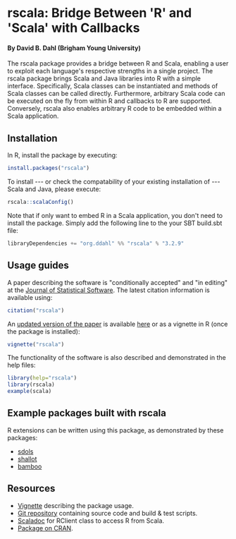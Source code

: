 # rscala: Bridge Between 'R' and 'Scala' with Callbacks

#### By David B. Dahl (Brigham Young University)

The rscala package provides a bridge between R and Scala, enabling a user to
exploit each language's respective strengths in a single project. The rscala
package brings Scala and Java libraries into R with a simple interface.
Specifically, Scala classes can be instantiated and methods of Scala classes
can be called directly. Furthermore, arbitrary Scala code can be executed on
the fly from within R and callbacks to R are supported. Conversely, rscala also
enables arbitrary R code to be embedded within a Scala application.


## Installation

In R, install the package by executing:

```R
install.packages("rscala") 
```

To install --- or check the compatability of your existing installation of ---
Scala and Java, please execute:

```R
rscala::scalaConfig()
```

Note that if only want to embed R in a Scala application, you don't need to
install the package. Simply add the following line to the your SBT build.sbt
file:

```scala
libraryDependencies += "org.ddahl" %% "rscala" % "3.2.9"
```


## Usage guides

A paper describing the software is "conditionally accepted" and "in editing" at
the [Journal of Statistical Software](https://www.jstatsoft.org).  The latest
citation information is available using:

```R
citation("rscala")
```

An [updated version of the
paper](https://dahl.byu.edu/public/rscala/rscala.pdf)
is available
[here](https://dahl.byu.edu/public/rscala/rscala.pdf)
or as a vignette in R (once the package is installed):

```R
vignette("rscala")
```

The functionality of the software is also described and demonstrated in the
help files:

```R
library(help="rscala")
library(rscala)
example(scala)

```


## Example packages built with rscala

R extensions can be written using this package, as demonstrated by these
packages:

* [sdols](https://CRAN.R-project.org/package=sdols)
* [shallot](https://CRAN.R-project.org/package=shallot)
* [bamboo](https://CRAN.R-project.org/package=bamboo)


## Resources

* [Vignette](https://dahl.byu.edu/public/rscala/rscala.pdf) describing the package usage.
* [Git repository](https://github.com/dbdahl/rscala) containing source code and build & test scripts.
* [Scaladoc](https://dahl.byu.edu/public/rscala/doc/org/ddahl/rscala/RClient.html) for RClient class to access R from Scala.
* [Package on CRAN](https://CRAN.R-project.org/package=rscala).

